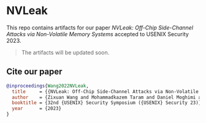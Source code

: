 # NVLeak

This repo contains artifacts for our paper *NVLeak: Off-Chip Side-Channel Attacks via Non-Volatile Memory Systems* accepted to USENIX Security 2023.

> The artifacts will be updated soon.

## Cite our paper

``` BibTeX
@inproceedings{Wang2022NVLeak,
  title     = {{NVLeak: Off-Chip Side-Channel Attacks via Non-Volatile Memory Systems}},
  author    = {Zixuan Wang and Mohammadkazem Taram and Daniel Moghimi and Steven Swanson and Dean Tullsen and Jishen Zhao},
  booktitle = {32nd {USENIX} Security Symposium ({USENIX} Security 23)},
  year      = {2023}
}
```
